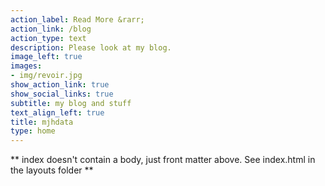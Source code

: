 ```yaml
---
action_label: Read More &rarr;
action_link: /blog
action_type: text
description: Please look at my blog.
image_left: true
images:
- img/revoir.jpg
show_action_link: true
show_social_links: true
subtitle: my blog and stuff
text_align_left: true
title: mjhdata
type: home
---
```


** index doesn't contain a body, just front matter above.
See index.html in the layouts folder **
